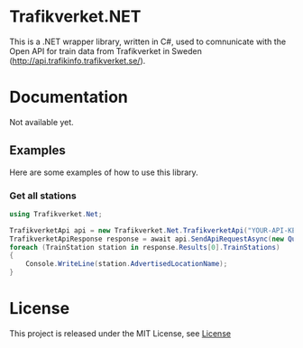 Trafikverket.NET
================

This is a .NET wrapper library, written in C#, used to comnunicate with the Open API for train data from Trafikverket in Sweden (http://api.trafikinfo.trafikverket.se/).


Documentation
================
Not available yet.


## Examples ##
Here are some examples of how to use this library.

### Get all stations ###
```cs
using Trafikverket.Net;

TrafikverketApi api = new Trafikverket.Net.TrafikverketApi("YOUR-API-KEY");
TrafikverketApiResponse response = await api.SendApiRequestAsync(new QueryModel("TrainStation"));
foreach (TrainStation station in response.Results[0].TrainStations)
{
    Console.WriteLine(station.AdvertisedLocationName);
}
```

License
================
This project is released under the MIT License, see [License](LICENSE.md)
